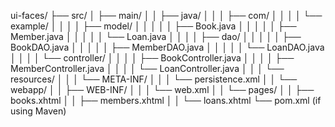 ui-faces/
├── src/
│   ├── main/
│   │   ├── java/
│   │   │   ├── com/
│   │   │   │   └── example/
│   │   │   │       ├── model/
│   │   │   │       │   ├── Book.java
│   │   │   │       │   ├── Member.java
│   │   │   │       │   └── Loan.java
│   │   │   │       ├── dao/
│   │   │   │       │   ├── BookDAO.java
│   │   │   │       │   ├── MemberDAO.java
│   │   │   │       │   └── LoanDAO.java
│   │   │   │       └── controller/
│   │   │   │           ├── BookController.java
│   │   │   │           ├── MemberController.java
│   │   │   │           └── LoanController.java
│   │   │   └── resources/
│   │   │       └── META-INF/
│   │   │           └── persistence.xml
│   │   └── webapp/
│   │       ├── WEB-INF/
│   │       │   └── web.xml
│   │       └── pages/
│   │           ├── books.xhtml
│   │           ├── members.xhtml
│   │           └── loans.xhtml
└── pom.xml (if using Maven)
